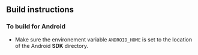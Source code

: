 ## Build instructions

### To build for Android

* Make sure the environement variable `ANDROID_HOME` is set to the location of the Android **SDK** directory.
